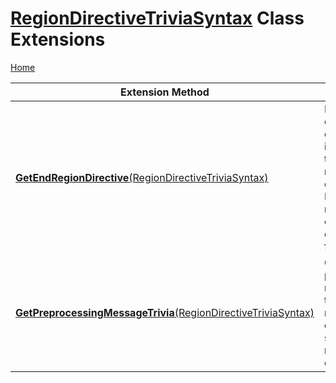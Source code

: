 # [RegionDirectiveTriviaSyntax](https://docs.microsoft.com/en-us/dotnet/api/microsoft.codeanalysis.csharp.syntax.regiondirectivetriviasyntax) Class Extensions

[Home](../../../../../README.md)

| Extension Method | Summary |
| ---------------- | ------- |
| [**GetEndRegionDirective**(RegionDirectiveTriviaSyntax)](../../../../../Roslynator/CSharp/SyntaxExtensions/GetEndRegionDirective/README.md) | Returns endregion directive that is related to the specified region directive\. Returns null if no matching endregion directive is found\. |
| [**GetPreprocessingMessageTrivia**(RegionDirectiveTriviaSyntax)](../../../../../Roslynator/CSharp/SyntaxExtensions/GetPreprocessingMessageTrivia/README.md#Roslynator_CSharp_SyntaxExtensions_GetPreprocessingMessageTrivia_Microsoft_CodeAnalysis_CSharp_Syntax_RegionDirectiveTriviaSyntax_) | Gets preprocessing message for the specified region directive if such message exists\. |

